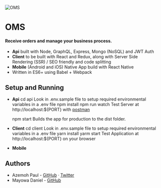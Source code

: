 ![OMS](https://thriveagric.ams3.cdn.digitaloceanspaces.com/Screen%20Shot%202019-06-02%20at%202.03.18%20PM.png)

# OMS

#### Receive orders and manage your business process.

- **Api** built with Node, GraphQL, Express, Mongo (NoSQL) and JWT Auth
- **Client** to be built with React and Redux, along with Server Side Rendering (SSR) / SEO friendly and code splitting
- **Mobile** (Android and iOS) Native App build with React Native
- Written in ES6+ using Babel + Webpack

## Setup and Running

- **Api**
  cd api
  Look in .env.sample file to setup required environmental variables in a .env file
  npm install
  npm run watch
  Test Server at http://localhost:${PORT} with [postman](https://www.getpostman.com)

  npm start
  Builds the app for production to the dist folder.

- **Client**
  cd client
  Look in .env.sample file to setup required environmental variables in a .env file
  yarn install
  yarm start
  Test Application at http://localhost:${PORT} on your browser

- **Mobile**

## Authors

- Azemoh Paul - [GitHub](https://github.com/davycode) · [Twitter](https://twitter.com/davycode)
- Mayowa Daniel - [GitHub](https://github.com/danieloi)

